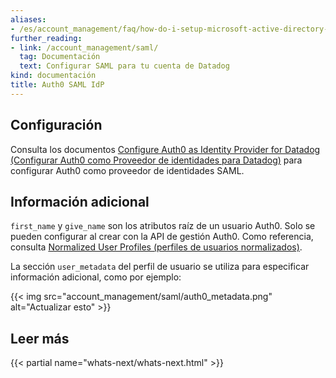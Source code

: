 ```yaml
---
aliases:
- /es/account_management/faq/how-do-i-setup-microsoft-active-directory-federation-services-as-a-saml-idp/
further_reading:
- link: /account_management/saml/
  tag: Documentación
  text: Configurar SAML para tu cuenta de Datadog
kind: documentación
title: Auth0 SAML IdP
---
```


## Configuración

Consulta los documentos [Configure Auth0 as Identity Provider for Datadog (Configurar Auth0 como Proveedor de identidades para Datadog)][1] para configurar Auth0 como proveedor de identidades SAML.

## Información adicional

`first_name` y `give_name` son los atributos raíz de un usuario Auth0. Solo se pueden configurar al crear con la API de gestión Auth0. Como referencia, consulta [Normalized User Profiles (perfiles de usuarios normalizados)][2].

La sección `user_metadata` del perfil de usuario se utiliza para especificar información adicional, como por ejemplo:

{{< img src="account_management/saml/auth0_metadata.png" alt="Actualizar esto" >}}

## Leer más

{{< partial name="whats-next/whats-next.html" >}}

[1]: https://auth0.com/docs/protocols/saml-protocol/saml-configuration-options/configure-auth0-as-identity-provider-for-datadog
[2]: https://auth0.com/docs/users/normalized/auth0#normalized-user-profile-schema